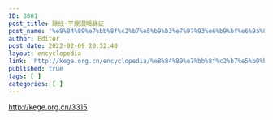 ```yaml
---
ID: 3801
post_title: 脉经·平痓湿暍脉证
post_name: '%e8%84%89%e7%bb%8f%c2%b7%e5%b9%b3%e7%97%93%e6%b9%bf%e6%9a%8d%e8%84%89%e8%af%81'
author: Editor
post_date: 2022-02-09 20:52:40
layout: encyclopedia
link: 'http://kege.org.cn/encyclopedia/%e8%84%89%e7%bb%8f%c2%b7%e5%b9%b3%e7%97%93%e6%b9%bf%e6%9a%8d%e8%84%89%e8%af%81'
published: true
tags: [ ]
categories: [ ]
---
```

http://kege.org.cn/3315